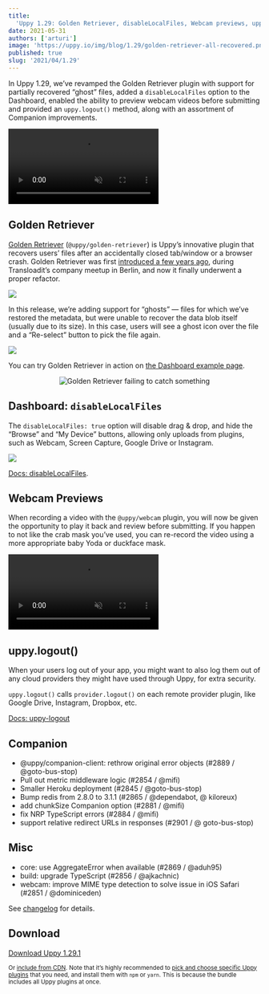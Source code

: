 ```yaml
---
title:
  'Uppy 1.29: Golden Retriever, disableLocalFiles, Webcam previews, uppy.logout'
date: 2021-05-31
authors: ['arturi']
image: 'https://uppy.io/img/blog/1.29/golden-retriever-all-recovered.png'
published: true
slug: '2021/04/1.29'
---
```


In Uppy 1.29, we’ve revamped the Golden Retriever plugin with support for
partially recovered “ghost” files, added a `disableLocalFiles` option to the
Dashboard, enabled the ability to preview webcam videos before submitting and
provided an `uppy.logout()` method, along with an assortment of Companion
improvements.

<video alt="Demo of Uppy Golden Retriever file restore plugin in action" muted autoplay loop>
  <source src="/img/blog/1.29/ghosts-demo.mp4" type="video/mp4" />
  Your browser does not support the video tag: https://uppy.io/img/blog/1.29/ghosts-demo.mp4
</video>

<!--truncate-->

## Golden Retriever

[Golden Retriever](/docs/golden-retriever/) (`@uppy/golden-retriever`) is Uppy’s
innovative plugin that recovers users’ files after an accidentally closed
tab/window or a browser crash. Golden Retriever was first
[introduced a few years ago](/blog/2017/07/golden-retriever/), during
Transloadit’s company meetup in Berlin, and now it finally underwent a proper
refactor.

![](/img/blog/1.29/golden-retriever-all-recovered.png)

In this release, we’re adding support for “ghosts” — files for which we’ve
restored the metadata, but were unable to recover the data blob itself (usually
due to its size). In this case, users will see a ghost icon over the file and a
“Re-select” button to pick the file again.

![](/img/blog/1.29/golden-retriever-ghost.png)

You can try Golden Retriever in action on
[the Dashboard example page](https://uppy.io/examples/dashboard/).

<center><img src="/img/blog/golden-retriever/catch-fail-2.gif" alt="Golden Retriever failing to catch something" title="Good try, girl!" /></center>

## Dashboard: `disableLocalFiles`

The `disableLocalFiles: true` option will disable drag & drop, and hide the
“Browse” and “My Device” buttons, allowing only uploads from plugins, such as
Webcam, Screen Capture, Google Drive or Instagram.

![](/img/blog/1.29/disableLocalFiles.png)

[Docs: disableLocalFiles](https://uppy.io/docs/dashboard/#disableLocalFiles).

## Webcam Previews

When recording a video with the `@uppy/webcam` plugin, you will now be given the
opportunity to play it back and review before submitting. If you happen to not
like the crab mask you’ve used, you can re-record the video using a more
appropriate baby Yoda or duckface mask.

<video alt="Demo of Uppy Golden Retriever file restore plugin in action" muted autoplay loop>
  <source src="/img/blog/1.29/webcam-preview-demo.mp4" type="video/mp4" />
  Your browser does not support the video tag: https://uppy.io/img/blog/1.29/webcam-preview-demo.mp4
</video>

## uppy.logout()

When your users log out of your app, you might want to also log them out of any
cloud providers they might have used through Uppy, for extra security.

`uppy.logout()` calls `provider.logout()` on each remote provider plugin, like
Google Drive, Instagram, Dropbox, etc.

[Docs: uppy-logout](https://uppy.io/docs/uppy/#uppy-logout)

## Companion

- @uppy/companion-client: rethrow original error objects (#2889 /
  @goto-bus-stop)
- Pull out metric middleware logic (#2854 / @mifi)
- Smaller Heroku deployment (#2845 / @goto-bus-stop)
- Bump redis from 2.8.0 to 3.1.1 (#2865 / @dependabot, @ kiloreux)
- add chunkSize Companion option (#2881 / @mifi)
- fix NRP TypeScript errors (#2884 / @mifi)
- support relative redirect URLs in responses (#2901 / @ goto-bus-stop)

## Misc

- core: use AggregateError when available (#2869 / @aduh95)
- build: upgrade TypeScript (#2856 / @ajkachnic)
- webcam: improve MIME type detection to solve issue in iOS Safari (#2851 /
  @dominiceden)

See
[changelog](https://github.com/transloadit/uppy/blob/master/CHANGELOG.md#1291)
for details.

## Download

<a class="TryButton" href="https://releases.transloadit.com/uppy/v1.29.1/uppy-v1.29.1.zip">Download
Uppy 1.29.1</a>

<small>Or [include from CDN](https://uppy.io/docs/). Note that it’s highly
recommended to
[pick and choose specific Uppy plugins](https://uppy.io/docs/plugins/#package-list)
that you need, and install them with `npm` or `yarn`. This is because the bundle
includes all Uppy plugins at once.</small>
